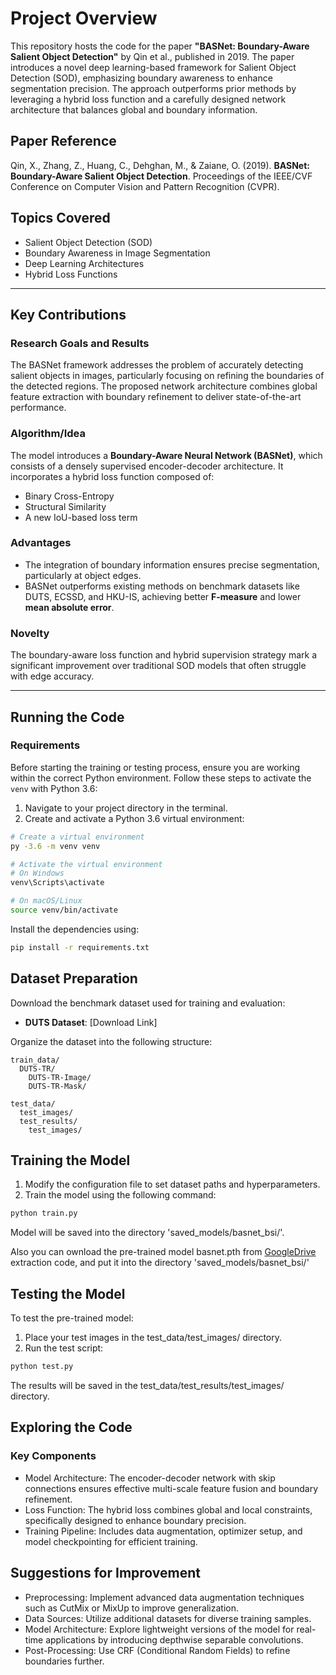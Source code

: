 # Project Overview

This repository hosts the code for the paper **"BASNet: Boundary-Aware Salient Object Detection"** by Qin et al., published in 2019. The paper introduces a novel deep learning-based framework for Salient Object Detection (SOD), emphasizing boundary awareness to enhance segmentation precision. The approach outperforms prior methods by leveraging a hybrid loss function and a carefully designed network architecture that balances global and boundary information.

## Paper Reference

Qin, X., Zhang, Z., Huang, C., Dehghan, M., & Zaiane, O. (2019). **BASNet: Boundary-Aware Salient Object Detection**. Proceedings of the IEEE/CVF Conference on Computer Vision and Pattern Recognition (CVPR).

## Topics Covered

- Salient Object Detection (SOD)
- Boundary Awareness in Image Segmentation
- Deep Learning Architectures
- Hybrid Loss Functions

---

## Key Contributions

### Research Goals and Results

The BASNet framework addresses the problem of accurately detecting salient objects in images, particularly focusing on refining the boundaries of the detected regions. The proposed network architecture combines global feature extraction with boundary refinement to deliver state-of-the-art performance.

### Algorithm/Idea
The model introduces a **Boundary-Aware Neural Network (BASNet)**, which consists of a densely supervised encoder-decoder architecture. It incorporates a hybrid loss function composed of:
- Binary Cross-Entropy
- Structural Similarity
- A new IoU-based loss term

### Advantages
- The integration of boundary information ensures precise segmentation, particularly at object edges.
- BASNet outperforms existing methods on benchmark datasets like DUTS, ECSSD, and HKU-IS, achieving better **F-measure** and lower **mean absolute error**.

### Novelty
The boundary-aware loss function and hybrid supervision strategy mark a significant improvement over traditional SOD models that often struggle with edge accuracy.

---

## Running the Code

### Requirements

Before starting the training or testing process, ensure you are working within the correct Python environment. Follow these steps to activate the `venv` with Python 3.6:

1. Navigate to your project directory in the terminal.
2. Create and activate a Python 3.6 virtual environment:

```bash
# Create a virtual environment
py -3.6 -m venv venv

# Activate the virtual environment
# On Windows
venv\Scripts\activate

# On macOS/Linux
source venv/bin/activate
```

Install the dependencies using:
```bash
pip install -r requirements.txt
```
## Dataset Preparation

Download the benchmark dataset used for training and evaluation:

- **DUTS Dataset**: [Download Link]

Organize the dataset into the following structure:

```plaintext
train_data/
  DUTS-TR/
    DUTS-TR-Image/
    DUTS-TR-Mask/

test_data/
  test_images/
  test_results/
    test_images/
```

## Training the Model

1. Modify the configuration file to set dataset paths and hyperparameters.
2. Train the model using the following command:

```bash
python train.py
```
Model will be saved into the directory 'saved_models/basnet_bsi/'.

Also you can ownload the pre-trained model basnet.pth from [GoogleDrive](https://drive.google.com/file/d/1K9y9HpupXT0RJ4U4OizJ_Uk5byUyCupK/view)  extraction code, and put it into the directory 'saved_models/basnet_bsi/'

## Testing the Model
To test the pre-trained model:

1. Place your test images in the test_data/test_images/ directory.
2. Run the test script:
```bash
python test.py
```
The results will be saved in the test_data/test_results/test_images/ directory.


## Exploring the Code
### Key Components
- Model Architecture: The encoder-decoder network with skip connections ensures effective multi-scale feature fusion and boundary refinement.
- Loss Function: The hybrid loss combines global and local constraints, specifically designed to enhance boundary precision.
- Training Pipeline: Includes data augmentation, optimizer setup, and model checkpointing for efficient training.

## Suggestions for Improvement
- Preprocessing: Implement advanced data augmentation techniques such as CutMix or MixUp to improve generalization.
- Data Sources: Utilize additional datasets for diverse training samples.
- Model Architecture: Explore lightweight versions of the model for real-time applications by introducing depthwise separable convolutions.
- Post-Processing: Use CRF (Conditional Random Fields) to refine boundaries further.
